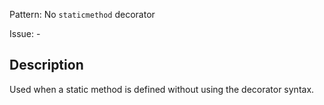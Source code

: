Pattern: No `staticmethod` decorator

Issue: -

## Description

Used when a static method is defined without using the decorator syntax.